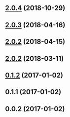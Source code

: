 <a name="2.0.4"></a>
## [2.0.4](https://github.com/advanced-rest-client/date-time/compare/2.0.1...2.0.4) (2018-10-29)




<a name="2.0.3"></a>
## [2.0.3](https://github.com/advanced-rest-client/date-time/compare/2.0.1...2.0.3) (2018-04-16)




<a name="2.0.2"></a>
## [2.0.2](https://github.com/advanced-rest-client/date-time/compare/2.0.1...2.0.2) (2018-04-15)




<a name="2.0.2"></a>
## [2.0.2](https://github.com/advanced-rest-client/date-time/compare/2.0.1...2.0.2) (2018-03-11)




<a name="0.1.2"></a>
## [0.1.2](https://github.com/advanced-rest-client/date-time/compare/0.1.1...v0.1.2) (2017-01-02)




<a name="0.1.1"></a>
## 0.1.1 (2017-01-02)




<a name="0.0.2"></a>
## 0.0.2 (2017-01-02)




